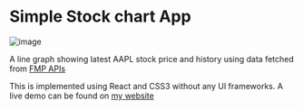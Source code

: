 # Simple Stock chart App

![image](https://github.com/ychenz/stock-chart-demo/assets/10768904/06346328-1794-4434-a3d8-d8243c680aec)

A line graph showing latest AAPL stock price and history using data fetched from [FMP APIs](https://financialmodelingprep.com/developer/docs/#Company-Profile)

This is implemented using React and CSS3 without any UI frameworks. A live demo can be found on [my website](https://about.yuchenz.net/demo/analytics)
